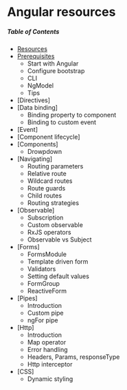 # Angular resources

##### Table of Contents  
* [Resources](https://github.com/gsoulie/ionic2-resources/blob/master/ionic-resources.md)    
* [Prerequisites](https://github.com/gsoulie/ionic2-resources/blob/master/ionic-prerequisites.md)    
  * Start with Angular    
  * Configure bootstrap    
  * CLI    
  * NgModel    
  * Tips      
* [Directives]    
* [Data binding]    
  * Binding property to component    
  * Binding to custom event    
* [Event]    
* [Component lifecycle]    
* [Components]    
  * Drowpdown
* [Navigating]    
  * Routing parameters    
  * Relative route    
  * Wildcard routes    
  * Route guards    
  * Child routes    
  * Routing strategies    
* [Observable]    
  * Subscription     
  * Custom observable    
  * RxJS operators    
  * Observable vs Subject    
* [Forms]    
  * FormsModule    
  * Template driven form    
  * Validators    
  * Setting default values    
  * FormGroup    
  * ReactiveForm    
* [Pipes]    
  * Introduction    
  * Custom pipe    
  * ngFor pipe    
* [Http]    
  * Introduction     
  * Map operator    
  * Error handling    
  * Headers, Params, responseType    
  * Http interceptor    
* [CSS]
  * Dynamic styling    

